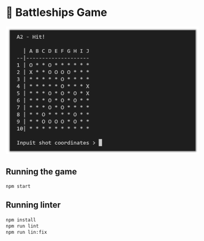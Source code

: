 # :ship: Battleships Game

![](https://raw.githubusercontent.com/anatol-karlinski/battleships/main/snap.PNG)

## Running the game

```
npm start
```

## Running linter

```
npm install
npm run lint
npm run lin:fix
```
